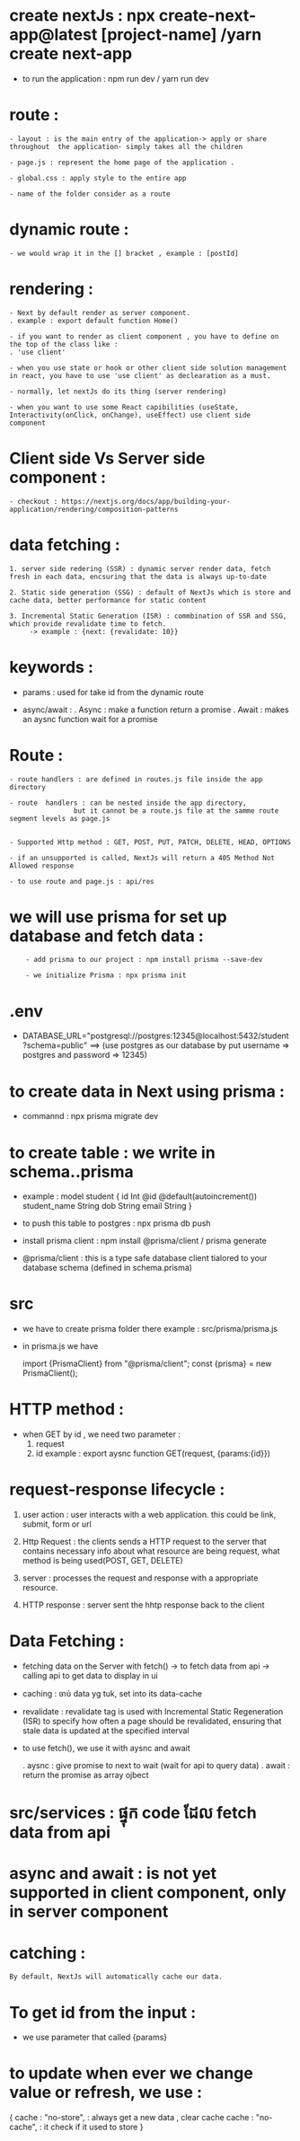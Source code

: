 # create nextJs : npx create-next-app@latest [project-name]   /yarn create next-app

- to run the application : npm run dev  / yarn run dev

# route :

    - layout : is the main entry of the application-> apply or share throughout  the application- simply takes all the children

    - page.js : represent the home page of the application .

    - global.css : apply style to the entire app

    - name of the folder consider as a route

# dynamic route :

    - we would wrap it in the [] bracket , example : [postId]

# rendering :

    - Next by default render as server component.
    . example : export default function Home()

    - if you want to render as client component , you have to define on the top of the class like :
    . 'use client'

    - when you use state or hook or other client side solution management in react, you have to use 'use client' as declearation as a must.

    - normally, let nextJs do its thing (server rendering)

    - when you want to use some React capibilities (useState, Interactivity(onClick, onChange), useEffect) use client side  component

# Client side Vs Server side component :

    - checkout : https://nextjs.org/docs/app/building-your-application/rendering/composition-patterns

# data fetching :

    1. server side redering (SSR) : dynamic server render data, fetch fresh in each data, encsuring that the data is always up-to-date

    2. Static side generation (SSG) : default of NextJs which is store and cache data, better performance for static content

    3. Incremental Static Generation (ISR) : commbination of SSR and SSG, which provide revalidate time to fetch.
         -> example : {next: {revalidate: 10}}

# keywords :

- params : used for take id from the dynamic route

- async/await :
  . Async : make a function return a promise
  . Await : makes an aysnc function wait for a promise

# Route :

    - route handlers : are defined in routes.js file inside the app directory

    - route  handlers : can be nested inside the app directory,
                    but it cannot be a route.js file at the samme route segment levels as page.js


    - Supported Http method : GET, POST, PUT, PATCH, DELETE, HEAD, OPTIONS

    - if an unsupported is called, NextJs will return a 405 Method Not Allowed response

    - to use route and page.js : api/res

# we will use prisma for set up database and fetch data :

        - add prisma to our project : npm install prisma --save-dev

        - we initialize Prisma : npx prisma init

# .env

- DATABASE_URL="postgresql://postgres:12345@localhost:5432/student?schema=public" ==> (use postgres as our database by put username => postgres and password => 12345)

# to create data in Next using prisma :

- commannd : npx prisma migrate dev

# to create table : we write in schema..prisma

- example : model student {
  id Int @id @default(autoincrement())
  student_name String
  dob String
  email String
  }

- to push this table to postgres : npx prisma db push

- install prisma client : npm install @prisma/client / prisma generate

- @prisma/client : this is a type safe database client tialored to your database schema (defined in schema.prisma)

# src

- we have to create prisma folder there
  example : src/prisma/prisma.js

- in prisma.js we have

  import {PrismaClient} from "@prisma/client";
  const {prisma} = new PrismaClient();

# HTTP method :

- when GET by id , we need two parameter :
  1. request
  2. id
     example : export aysnc function GET(request, {params:{id}})

# request-response lifecycle :

1. user action : user interacts with a web application. this could be link, submit, form or url

2. Http Request : the clients sends a HTTP request to the server that contains necessary info about what resource are being request, what method is being used(POST, GET, DELETE)

3. server : processes the request and response with a appropriate resource.

4. HTTP response : server sent the hhtp response back to the client

# Data Fetching :

- fetching data on the Server with fetch() -> to fetch data from api -> calling api to get data to display in ui

- caching : ចាប់ data yg tuk, set into its data-cache

- revalidate : revalidate tag is used with Incremental Static Regeneration (ISR) to specify how often a page should be revalidated, ensuring that stale data is updated at the specified interval

- to use fetch(), we use it with aysnc and await 

   . aysnc : give promise to next  to wait (wait for api to query data)
   . await : return the promise as array ojbect


# src/services : ផ្ទុក code ដែល fetch data from api

# async and await : is not yet supported in client component, only in server component 

#  catching : 
    By default, NextJs will automatically cache our data. 

# To get id from the input : 

  - we use parameter that called {params}

# to update when ever we change value or refresh, we use :

  {
    cache : "no-store",  : always get  a new data , clear cache
    cache : "no-cache", : it check if it used to store
  }





